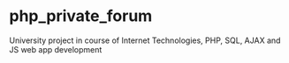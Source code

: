 # php_private_forum
University project in course of Internet Technologies, PHP, SQL, AJAX and JS web app development
